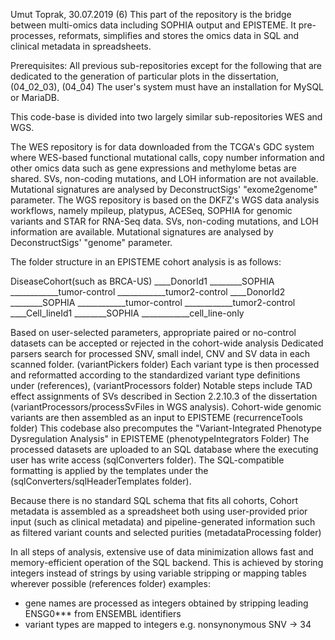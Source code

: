 Umut Toprak, 30.07.2019
(6)
This part of the repository is the bridge between multi-omics data including SOPHIA output and EPISTEME. 
It pre-processes, reformats, simplifies and stores the omics data in SQL and clinical metadata in spreadsheets.

Prerequisites:
All previous sub-repositories except for the following that are dedicated to the generation of particular plots in the dissertation, 
 (04_02_03), (04_04)
The user's system must have an installation for MySQL or MariaDB.

This code-base is divided into two largely similar sub-repositories WES and WGS. 

The WES repository is for data downloaded from the TCGA's GDC  system where WES-based functional mutational calls, 
 copy number information and other omics data such as gene expressions and methylome betas are shared. 
 SVs, non-coding mutations, and LOH information are not available. Mutational signatures are analysed by DeconstructSigs' "exome2genome" parameter.
The WGS repository is based on the DKFZ's WGS data analysis workflows, namely mpileup, platypus, ACESeq, SOPHIA for genomic variants and
 STAR for RNA-Seq data. SVs, non-coding mutations, and LOH information are available. 
 Mutational signatures are analysed by DeconstructSigs' "genome" parameter.

The folder structure in an EPISTEME cohort analysis is as follows:

DiseaseCohort(such as BRCA-US)
____DonorId1
________SOPHIA
____________tumor-control
____________tumor2-control
____DonorId2
________SOPHIA
____________tumor-control
____________tumor2-control
____Cell_lineId1
________SOPHIA
____________cell_line-only

Based on user-selected parameters, appropriate paired or no-control datasets can be accepted or rejected in the cohort-wide analysis
Dedicated parsers search for processed SNV, small indel, CNV and SV data in each scanned folder. (variantPickers folder)
Each variant type is then processed and reformatted according to the standardized variant type definitions under (references), (variantProcessors folder)
Notable steps include TAD effect assignments of SVs described in Section 2.2.10.3 of the dissertation (variantProcessors/processSvFiles in WGS analysis).
Cohort-wide genomic variants are then assembled as an input to EPISTEME (recurrenceTools folder)
This codebase also precomputes the "Variant-Integrated Phenotype Dysregulation Analysis" in EPISTEME (phenotypeIntegrators Folder)
The processed datasets are uploaded to an SQL database where the executing user has write access (sqlConverters folder). 
 The SQL-compatible formatting is applied by the templates under the (sqlConverters/sqlHeaderTemplates folder).

Because there is no standard SQL schema that fits all cohorts, Cohort metadata is assembled as a spreadsheet 
 both using user-provided prior input (such as clinical metadata) and 
 pipeline-generated information such as filtered variant counts and selected purities (metadataProcessing folder)

In all steps of analysis, extensive use of data minimization allows fast and memory-efficient operation of the SQL backend. 
This is achieved by storing integers instead of strings by using variable stripping or mapping tables wherever possible (references folder) examples:
* gene names are processed as integers obtained by stripping leading ENSG0*** from ENSEMBL identifiers
* variant types are mapped to integers e.g. nonsynonymous SNV -> 34
